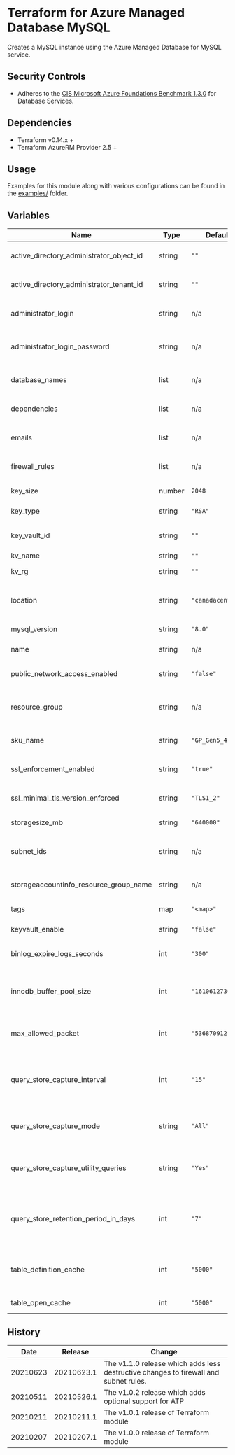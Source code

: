 # Terraform for Azure Managed Database MySQL

Creates a MySQL instance using the Azure Managed Database for MySQL service.

## Security Controls

* Adheres to the [CIS Microsoft Azure Foundations Benchmark 1.3.0](https://docs.microsoft.com/en-us/azure/governance/policy/samples/cis-azure-1-3-0) for Database Services.

## Dependencies

* Terraform v0.14.x +
* Terraform AzureRM Provider 2.5 +

## Usage

Examples for this module along with various configurations can be found in the [examples/](examples/) folder.

## Variables

| Name                                     | Type   | Default           | Required | Description                                                                                                           |
| ---------------------------------------- | ------ | ----------------- | -------- | --------------------------------------------------------------------------------------------------------------------- |
| active_directory_administrator_object_id | string | `""`              | no       | The Active Directory Administrator Object ID.                                                                         |
| active_directory_administrator_tenant_id | string | `""`              | no       | The Active Directory Administrator Tenant ID.                                                                         |
| administrator_login                      | string | n/a               | yes      | The Administrator Login for the PostgreSQL Server.                                                                    |
| administrator_login_password             | string | n/a               | yes      | The Password associated with the administrator_login for the PostgreSQL Server.                                       |
| database_names                           | list   | n/a               | yes      | The name of the PostgreSQL database(s).                                                                               |
| dependencies                             | list   | n/a               | yes      | Dependency management of resources.                                                                                   |
| emails                                   | list   | n/a               | yes      | List of email addresses that should recieve the security reports.                                                     |
| firewall_rules                           | list   | n/a               | yes      | Specifies the Start IP Address associated with this Firewall Rule.                                                    |
| key_size                                 | number | `2048`            | no       | Size of key to create in Key Vault.                                                                                   |
| key_type                                 | string | `"RSA"`           | no       | Type of key to create in the Key Vault.                                                                               |
| key_vault_id                             | string | `""`              | no       | The Key Vault id for the Customer Managed Key.                                                                        |
| kv_name                                  | string | `""`              | no       | The Key Vault name.                                                                                                   |
| kv_rg                                    | string | `""`              | no       | The Key Vault resource group.                                                                                         |
| location                                 | string | `"canadacentral"` | no       | Specifies the supported Azure location where the resource exists.                                                     |
| mysql_version                            | string | `"8.0"`           | no       | The version of the PostgreSQL Server.                                                                                 |
| name                                     | string | n/a               | yes      | The name of the PostgreSQL Server.                                                                                    |
| public_network_access_enabled            | string | `"false"`         | no       | Whether or not public network access is allowed for this server.                                                      |
| resource_group                           | string | n/a               | yes      | The name of the resource group in which to create the PostgreSQL Server.                                              |
| sku_name                                 | string | `"GP_Gen5_4"`     | no       | Specifies the SKU Name for this PostgreSQL Server.                                                                    |
| ssl_enforcement_enabled                  | string | `"true"`          | no       | Specifies if SSL should be enforced on connections.                                                                   |
| ssl_minimal_tls_version_enforced         | string | `"TLS1_2"`        | no       | The mimimun TLS version to support on the sever.                                                                      |
| storagesize_mb                           | string | `"640000"`        | no       | Specifies the version of PostgreSQL to use.                                                                           |
| subnet_ids                               | string | n/a               | yes      | The IDs of the subnet that the PostgreSQL server will be connected to.                                                |
| storageaccountinfo_resource_group_name   | string | n/a               | yes      | The storageaccountinfo resource group name.                                                                           |
| tags                                     | map    | `"<map>"`         | n/a      | A mapping of tags to assign to the resource.                                                                          |
| keyvault_enable                          | string | `"false"`         | no       | Enable Threat Detection Policy.                                                                                       |
| binlog_expire_logs_seconds               | int    | `"300"`           | no       | The number of seconds for automatic binary log file removal                                                           |
| innodb_buffer_pool_size                  | int    | `"16106127360"`   | no       | The size in bytes of the buffer pool, the memory area where InnoDB caches table and index data                        |
| max_allowed_packet                       | int    | `"536870912"`     | no       | The maximum size of one packet or any generated/intermediate string                                                   |
| query_store_capture_interval             | int    | `"15"`            | no       | The query store capture interval in minutes. Allows to specify the interval in which the query metrics are aggregated |
| query_store_capture_mode                 | string | `"All"`           | no       | The query store capture mode, NONE means do not capture any statements                                                |
| query_store_capture_utility_queries      | string | `"Yes"`           | no       | Turning ON or OFF to capture all the utility queries that is executing in the system                                  |
| query_store_retention_period_in_days     | int    | `"7"`             | no       | The query store capture interval in minutes. Allows to specify the interval in which the query metrics are aggregated |
| table_definition_cache                   | int    | `"5000"`          | no       | The number of table definitions (from .frm files) that can be stored in the definition cache                          |
| table_open_cache                         | int    | `"5000"`          | no       | The number of open tables for all threads                                                                             |

## History

| Date     | Release    | Change                                                                               |
| -------- | ---------- | ------------------------------------------------------------------------------------ |
| 20210623 | 20210623.1 | The v1.1.0 release which adds less destructive changes to firewall and subnet rules. |
| 20210511 | 20210526.1 | The v1.0.2 release which adds optional support for ATP                               |
| 20210211 | 20210211.1 | The v1.0.1 release of Terraform module                                               |
| 20210207 | 20210207.1 | The v1.0.0 release of Terraform module                                               |
